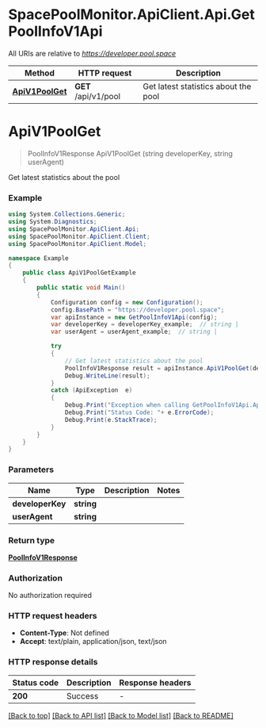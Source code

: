 # SpacePoolMonitor.ApiClient.Api.GetPoolInfoV1Api

All URIs are relative to *https://developer.pool.space*

Method | HTTP request | Description
------------- | ------------- | -------------
[**ApiV1PoolGet**](GetPoolInfoV1Api.md#apiv1poolget) | **GET** /api/v1/pool | Get latest statistics about the pool


<a name="apiv1poolget"></a>
# **ApiV1PoolGet**
> PoolInfoV1Response ApiV1PoolGet (string developerKey, string userAgent)

Get latest statistics about the pool

### Example
```csharp
using System.Collections.Generic;
using System.Diagnostics;
using SpacePoolMonitor.ApiClient.Api;
using SpacePoolMonitor.ApiClient.Client;
using SpacePoolMonitor.ApiClient.Model;

namespace Example
{
    public class ApiV1PoolGetExample
    {
        public static void Main()
        {
            Configuration config = new Configuration();
            config.BasePath = "https://developer.pool.space";
            var apiInstance = new GetPoolInfoV1Api(config);
            var developerKey = developerKey_example;  // string | 
            var userAgent = userAgent_example;  // string | 

            try
            {
                // Get latest statistics about the pool
                PoolInfoV1Response result = apiInstance.ApiV1PoolGet(developerKey, userAgent);
                Debug.WriteLine(result);
            }
            catch (ApiException  e)
            {
                Debug.Print("Exception when calling GetPoolInfoV1Api.ApiV1PoolGet: " + e.Message );
                Debug.Print("Status Code: "+ e.ErrorCode);
                Debug.Print(e.StackTrace);
            }
        }
    }
}
```

### Parameters

Name | Type | Description  | Notes
------------- | ------------- | ------------- | -------------
 **developerKey** | **string**|  | 
 **userAgent** | **string**|  | 

### Return type

[**PoolInfoV1Response**](PoolInfoV1Response.md)

### Authorization

No authorization required

### HTTP request headers

 - **Content-Type**: Not defined
 - **Accept**: text/plain, application/json, text/json


### HTTP response details
| Status code | Description | Response headers |
|-------------|-------------|------------------|
| **200** | Success |  -  |

[[Back to top]](#) [[Back to API list]](../README.md#documentation-for-api-endpoints) [[Back to Model list]](../README.md#documentation-for-models) [[Back to README]](../README.md)

